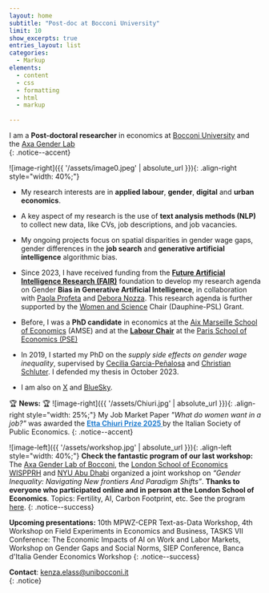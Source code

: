 ```yaml
---
layout: home
subtitle: "Post-doc at Bocconi University"
limit: 10
show_excerpts: true
entries_layout: list
categories:
  - Markup
elements:
  - content
  - css
  - formatting
  - html
  - markup  
  
---
```


 I am a **Post-doctoral researcher** in economics at [Bocconi University](https://www.unibocconi.eu/wps/wcm/connect/bocconi/sitopubblico_en/navigation+tree/home) and the [Axa Gender Lab](https://genderlab.unibocconi.eu/)  
{: .notice--accent}

![image-right]({{ '/assets/image0.jpeg' | absolute_url }}){: .align-right style="width: 40%;"}

* My research interests are in **applied labour**, **gender**, **digital** and **urban economics**.
  
* A key aspect of my research is the use of **text analysis methods (NLP)** to collect new data, like CVs, job descriptions, and job vacancies.

* My ongoing projects focus on spatial disparities in gender wage gaps, gender differences in the **job search** and **generative artificial intelligence** algorithmic bias.
  
* Since 2023, I have received funding from the **[Future Artificial Intelligence Research (FAIR)](https://fondazione-fair.it/en/)** foundation to develop my research agenda on Gender **Bias in Generative Artificial Intelligence**, in collaboration with [Paola Profeta](https://sites.google.com/view/paola-profeta) and [Debora Nozza](https://www.deboranozza.com/). This research agenda is further supported by the <a href="https://dauphine.psl.eu/en/women-and-science">Women and Science</a> Chair (Dauphine-PSL) Grant.
   
*  Before, I was a **PhD candidate** in economics at the [Aix Marseille School of Economics](https://www.amse-aixmarseille.fr/en/members/elass) (AMSE) and at the **[Labour Chair](https://www.parisschoolofeconomics.eu/fr/programme-partenarial/chaires/chaire-travail/)** at the [Paris School of Economics (PSE)](https://www.parisschoolofeconomics.eu/fr/programme-partenarial/chaires/chaire-travail/doctorants/)

* In 2019, I started my PhD on the <i>supply side effects on gender wage inequality</i>, supervised by [Cecilia Garcia-Peñalosa](https://sites.google.com/view/ceciliagarciapenalosa) and [Christian Schluter](https://christianschluter.github.io/). I defended my thesis in October 2023.

* I am also on [X](https://twitter.com/ElassKenza) and [BlueSky](https://bsky.app/profile/kenza-elass.bsky.social).

🏆 **News:** 🏆 ![image-right]({{ '/assets/Chiuri.jpg' | absolute_url }}){: .align-right style="width: 25%;"} My Job Market Paper *"What do women want in a job?"* was awarded the   <a href="https://www.siepweb.it/siep/wp/en/en/premio-etta-chiuri/" style="font-weight: bold; color: #237ecf;">
    Etta Chiuri Prize 2025
  </a>  by the Italian Society of Public Economics.
{: .notice--accent}

![image-left]({{ '/assets/workshop.jpg' | absolute_url }}){: .align-left style="width: 40%;"}
**Check the fantastic program of our last workshop:** The [Axa Gender Lab of Bocconi](https://genderlab.unibocconi.eu/), the [London School of Economics WISPPRH](https://www.lse.ac.uk/social-policy/research/Research-clusters/WISPPRH) and [NYU Abu Dhabi](https://nyuad.nyu.edu/en/) organized a joint workshop on *“Gender Inequality: Navigating New frontiers And Paradigm Shifts”*. **Thanks to everyone who participated online and in person at the London School of Economics**. Topics: Fertility, AI, Carbon Footprint, etc. See the program [here](https://www.lse.ac.uk/social-policy/research/Research-clusters/WISPPRH/events/2025/March-Workshop/Gender-Inequality-Navigating-New-Frontiers-and-Paradigm-Shifts).
{: .notice--success}


**Upcoming presentations:** 10th MPWZ-CEPR Text-as-Data Workshop, 4th Workshop on Field Experiments in Economics and Business, TASKS VII Conference: The Economic Impacts of AI on Work and Labor Markets, Workshop on Gender Gaps and Social Norms, SIEP Conference, Banca d'Italia Gender Economics Workshop
{: .notice--success}

<i class="fa fa-envelope"></i> **Contact**: kenza.elass@unibocconi.it  
{: .notice}
